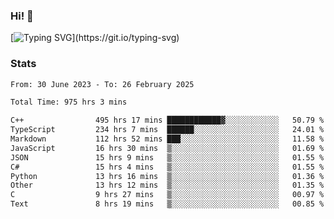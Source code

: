 ### Hi!  👋

[![Typing SVG](https://readme-typing-svg.herokuapp.com?font=Fira+Code&pause=1000&width=435&lines=Hello!+I'm+Texiwustion.)](https://git.io/typing-svg)

### Stats

<!--START_SECTION:waka-->

```txt
From: 30 June 2023 - To: 26 February 2025

Total Time: 975 hrs 3 mins

C++                495 hrs 17 mins ████████████▓░░░░░░░░░░░░   50.79 %
TypeScript         234 hrs 7 mins  ██████░░░░░░░░░░░░░░░░░░░   24.01 %
Markdown           112 hrs 52 mins ███░░░░░░░░░░░░░░░░░░░░░░   11.58 %
JavaScript         16 hrs 30 mins  ▒░░░░░░░░░░░░░░░░░░░░░░░░   01.69 %
JSON               15 hrs 9 mins   ▒░░░░░░░░░░░░░░░░░░░░░░░░   01.55 %
C#                 15 hrs 4 mins   ▒░░░░░░░░░░░░░░░░░░░░░░░░   01.55 %
Python             13 hrs 16 mins  ▒░░░░░░░░░░░░░░░░░░░░░░░░   01.36 %
Other              13 hrs 12 mins  ▒░░░░░░░░░░░░░░░░░░░░░░░░   01.35 %
C                  9 hrs 27 mins   ▒░░░░░░░░░░░░░░░░░░░░░░░░   00.97 %
Text               8 hrs 19 mins   ▒░░░░░░░░░░░░░░░░░░░░░░░░   00.85 %
```

<!--END_SECTION:waka-->
